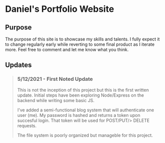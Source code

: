 # Daniel's Portfolio Website

## Purpose

The purpose of this site is to showcase my skills and talents. I fully expect it to change regularly early while reverting to some final product as I iterate more. Feel free to comment and let me know what you think.

## Updates

> ### 5/12/2021 - First Noted Update
>
> This is not the inception of this project but this is the first written update. Initial steps have been exploring Node/Express on the backend while writing some basic JS.
> 
> I've added a semi-functional blog system that will authenticate one user (me). My password is hashed and returns a token upon succesful login. That token will be used for POST/PUT/> DELETE requests.
>
> The file system is poorly organized but manageble for this project. 

